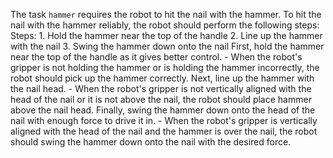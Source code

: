 The task `hammer` requires the robot to hit the nail with the hammer. To hit the nail with the hammer reliably, the robot should perform the following steps:
    Steps:  1. Hold the hammer near the top of the handle  2. Line up the hammer with the nail  3. Swing the hammer down onto the nail
    First, hold the hammer near the top of the handle as it gives better control.
    - When the robot's gripper is not holding the hammer or is holding the hammer incorrectly, the robot should pick up the hammer correctly.
    Next, line up the hammer with the nail head.
    - When the robot's gripper is not vertically aligned with the head of the nail or it is not above the nail, the robot should place hammer above the nail head.
    Finally, swing the hammer down onto the head of the nail with enough force to drive it in.
    - When the robot's gripper is vertically aligned with the head of the nail and the hammer is over the nail, the robot should swing the hammer down onto the nail with the desired force.